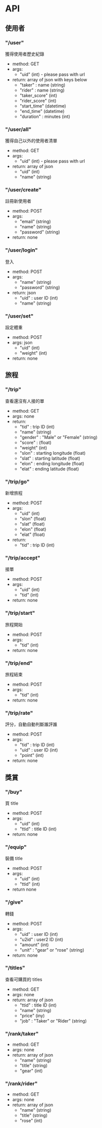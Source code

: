 # API

## 使用者

### "/user"

獲得使用者歷史紀錄

* method: GET
* args: 
    * "uid" (int) - please pass with url
* return: array of json with keys below
    * "taker" : name (string)
    * "rider" : name (string)
    * "taker_score" (int)
    * "rider_score" (int)
    * "start_time" (datetime)
    * "end_time" (datetime)
    * "duration" : minutes (int)

### "/user/all"

獲得自己以外的使用者清單

* method: GET
* args:
    * "uid" (int) - please pass with url
* return: array of json
    * "uid" (int)
    * "name" (string)

### "/user/create"

註冊新使用者

* method: POST
* args:
    * "email" (string)
    * "name" (string)
    * "password" (string)
* return: none

### "/user/login"

登入

* method: POST
* args:
    * "name" (string)
    * "password" (string)
* return: json
    * "uid" : user ID (int)
    * "name" (string)

### "/user/set"

設定體重

* method: POST
* args: json
    * "uid" (int)
    * "weight" (int)
* return: none

## 旅程

### "/trip"

查看還沒有人接的單

* method: GET
* args: none
* return:
    * "tid" : trip ID (int)
    * "name" (string)
    * "gender" : "Male" or "Female" (string)
    * "score" : (float)
    * "weight" (int)
    * "slon" : starting longitude (float)
    * "slat" : starting latitude (float)
    * "elon" : ending longitude (float)
    * "elat" : ending latitude (float)

### "/trip/go"

新增旅程

* method: POST
* args: 
    * "uid" (int)
    * "slon" (float)
    * "slat" (float)
    * "elon" (float)
    * "elat" (float)
* return:
    * "tid" : trip ID (int)

### "/trip/accept"

接單

* method: POST
* args:
    * "uid" (int)
    * "tid" (int)
* return: none

### "/trip/start"

旅程開始

* method: POST
* args:
    * "tid" (int)
* return: none

### "/trip/end"

旅程結束

* method: POST
* args: 
    * "tid" (int)
* return: none

### "/trip/rate"

評分，自動自動判斷誰評誰

* method: POST
* args: 
    * "tid" : trip ID (int)
    * "uid" : user ID (int)
    * "point" (int)
* return: none

## 獎賞

### "/buy"

買 title

* method: POST
* args: 
    * "uid" (int)
    * "ttid" : title ID (int)
* return: none

### "/equip"

裝備 title

* method: POST
* args:
    * "uid" (int)
    * "ttid" (int)
* return none

### "/give"

轉錢

* method: POST
* args:
    * "uid" : user ID (int)
    * "u2id" : user2 ID (int)
    * "amount" (int)
    * "unit" : "gear" or "rose" (string)
* return: none

### "/titles"

查看可購買的 titles

* method: GET
* args: none
* return: array of json
    * "ttid" : title ID (int)
    * "name" (string)
    * "price" (iny)
    * "job" : "Taker" or "Rider" (string)

### "/rank/taker"

* method: GET
* args: none
* return: array of json
    * "name" (string)
    * "title" (string)
    * "gear" (int)

### "/rank/rider"

* method: GET
* args: none
* return: array of json
    * "name" (string)
    * "title" (string)
    * "rose" (int)
